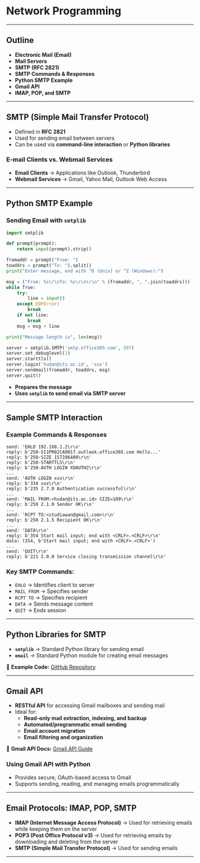 # Network Programming

---

## Outline
- **Electronic Mail (Email)**
- **Mail Servers**
- **SMTP (RFC 2821)**
- **SMTP Commands & Responses**
- **Python SMTP Example**
- **Gmail API**
- **IMAP, POP, and SMTP**

---

## SMTP (Simple Mail Transfer Protocol)
- Defined in **RFC 2821**
- Used for sending email between servers
- Can be used via **command-line interaction** or **Python libraries**

### E-mail Clients vs. Webmail Services
- **Email Clients** → Applications like Outlook, Thunderbird
- **Webmail Services** → Gmail, Yahoo Mail, Outlook Web Access

---

## Python SMTP Example

### Sending Email with `smtplib`
```python
import smtplib

def prompt(prompt):
    return input(prompt).strip()

fromaddr = prompt("From: ")
toaddrs = prompt("To: ").split()
print("Enter message, end with ^D (Unix) or ^Z (Windows):")

msg = ("From: %s\r\nTo: %s\r\n\r\n" % (fromaddr, ", ".join(toaddrs)))
while True:
    try:
        line = input()
    except EOFError:
        break
    if not line:
        break
    msg = msg + line

print("Message length is", len(msg))

server = smtplib.SMTP('smtp.office365.com', 587)
server.set_debuglevel(1)
server.starttls()
server.login('hudan@its.ac.id', 'xxx')
server.sendmail(fromaddr, toaddrs, msg)
server.quit()
```

- **Prepares the message**
- **Uses `smtplib` to send email via SMTP server**

---

## Sample SMTP Interaction
### Example Commands & Responses
```plaintext
send: 'EHLO 192.168.1.2\r\n'
reply: b'250-SI1PR02CA0017.outlook.office365.com Hello...'
reply: b'250-SIZE 157286400\r\n'
reply: b'250-STARTTLS\r\n'
reply: b'250-AUTH LOGIN XOAUTH2\r\n'
...
send: 'AUTH LOGIN xxx\r\n'
reply: b'334 xxx\r\n'
reply: b'235 2.7.0 Authentication successful\r\n'
...
send: 'MAIL FROM:<hudan@its.ac.id> SIZE=109\r\n'
reply: b'250 2.1.0 Sender OK\r\n'
...
send: 'RCPT TO:<studiawan@gmail.com>\r\n'
reply: b'250 2.1.5 Recipient OK\r\n'
...
send: 'DATA\r\n'
reply: b'354 Start mail input; end with <CRLF>.<CRLF>\r\n'
data: (354, b'Start mail input; end with <CRLF>.<CRLF>')
...
send: 'QUIT\r\n'
reply: b'221 2.0.0 Service closing transmission channel\r\n'
```

### Key SMTP Commands:
- `EHLO` → Identifies client to server
- `MAIL FROM` → Specifies sender
- `RCPT TO` → Specifies recipient
- `DATA` → Sends message content
- `QUIT` → Ends session

---

## Python Libraries for SMTP
- **`smtplib`** → Standard Python library for sending email
- **`email`** → Standard Python module for creating email messages

🔗 **Example Code:** [GitHub Repository](https://github.com/studiawan/network-programming/tree/master/bab10)

---

## Gmail API

- **RESTful API** for accessing Gmail mailboxes and sending mail
- Ideal for:
  - **Read-only mail extraction, indexing, and backup**
  - **Automated/programmatic email sending**
  - **Email account migration**
  - **Email filtering and organization**

🔗 **Gmail API Docs:** [Gmail API Guide](https://developers.google.com/gmail/api/guides)

### Using Gmail API with Python
- Provides secure, OAuth-based access to Gmail
- Supports sending, reading, and managing emails programmatically

---

## Email Protocols: IMAP, POP, SMTP
- **IMAP (Internet Message Access Protocol)** → Used for retrieving emails while keeping them on the server
- **POP3 (Post Office Protocol v3)** → Used for retrieving emails by downloading and deleting from the server
- **SMTP (Simple Mail Transfer Protocol)** → Used for sending emails

---

